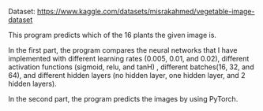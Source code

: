 Dataset: https://www.kaggle.com/datasets/misrakahmed/vegetable-image-dataset

This program predicts which of the 16 plants the given image is.

In the first part, the program compares the neural networks that I have implemented with different learning rates (0.005, 0.01, and 0.02), 
different activation functions (sigmoid, relu, and tanH) , different batches(16, 32, and 64),
and different hidden layers (no hidden layer, one hidden layer, and 2 hidden layers).

In the second part, the program predicts the images by using PyTorch.
